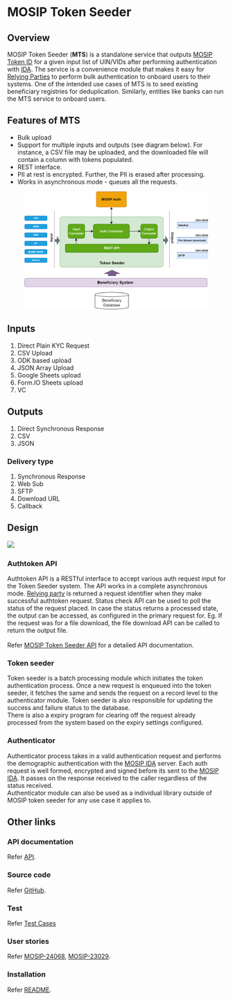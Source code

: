 # MOSIP Token Seeder

## Overview

MOSIP Token Seeder (**MTS**) is a standalone service that outputs [MOSIP Token ID](https://docs.mosip.io/1.2.0/id-lifecycle-management/identifiers#token-id) for a given input list of UIN/VIDs after performing authentication with [IDA](https://docs.mosip.io/1.2.0/modules/id-authentication-services). The service is a convenience module that makes it easy for [Relying Parties](https://docs.mosip.io/1.2.0/id-authentication#relying-parties-and-policies) to perform bulk authentication to onboard users to their systems. One of the intended use cases of MTS is to seed existing beneficiary registries for deduplication. Similarly, entities like banks can run the MTS service to onboard users.

## Features of MTS

* Bulk upload
* Support for multiple inputs and outputs (see diagram below). For instance, a CSV file may be uploaded, and the downloaded file will contain a column with tokens populated.
* REST interface.
* PII at rest is encrypted. Further, the PII is erased after processing.
* Works in asynchronous mode - queues all the requests.

<figure><img src=".gitbook/assets/seeder.png" alt=""><figcaption></figcaption></figure>

## Inputs

1. Direct Plain KYC Request
2. CSV Upload
3. ODK based upload
4. JSON Array Upload
5. Google Sheets upload
6. Form.IO Sheets upload
7. VC

## Outputs

1. Direct Synchronous Response
2. CSV
3. JSON

### Delivery type

1. Synchronous Response
2. Web Sub
3. SFTP
4. Download URL
5. Callback

## Design

![](\_images/mosip-token-seeder-block-diagram.png)

### Authtoken API

Authtoken API is a RESTful interface to accept various auth request input for the Token Seeder system. The API works in a complete asynchronous mode. [Relying party](https://docs.mosip.io/1.2.0/id-authentication#relying-parties-and-policies) is returned a request identifier when they make successful authtoken request. Status check API can be used to poll the status of the request placed. In case the status returns a processed state, the output can be accessed, as configured in the primary request for. Eg. If the request was for a file download, the file download API can be called to return the output file.\
\
Refer [MOSIP Token Seeder API](https://mosip.stoplight.io/docs/mosip-token-seeder/branches/main) for a detailed API documentation.

### Token seeder

Token seeder is a batch processing module which initiates the token authentication process. Once a new request is enqueued into the token seeder, it fetches the same and sends the request on a record level to the authenticator module. Token seeder is also responsible for updating the success and failure status to the database.\
There is also a expiry program for clearing off the request already processed from the system based on the expiry settings configured.

### Authenticator

Authenticator process takes in a valid authentication request and performs the demographic authentication with the [MOSIP IDA](https://docs.mosip.io/1.2.0/id-authentication) server. Each auth request is well formed, encrypted and signed before its sent to the [MOSIP IDA](https://docs.mosip.io/1.2.0/id-authentication). It passes on the response received to the caller regardless of the status received.\
Authenticator module can also be used as a individual library outside of MOSIP token seeder for any use case it applies to.

## Other links

### API documentation

Refer [API](https://mosip.stoplight.io/docs/mosip-token-seeder/branches/main).

### Source code

Refer [GitHub](https://github.com/mosip/mosip-token-seeder).

### Test

Refer [Test Cases](https://github.com/mosip/test-management/raw/master/Openg2p/Openg2p-testcases.xlsx)

### User stories

Refer [MOSIP-24068](https://mosip.atlassian.net/browse/MOSIP-24068), [MOSIP-23029](https://mosip.atlassian.net/browse/MOSIP-23029).

### Installation

Refer [README](https://github.com/mosip/openg2p/blob/develop/mosip\_token\_seeder/README.md).
